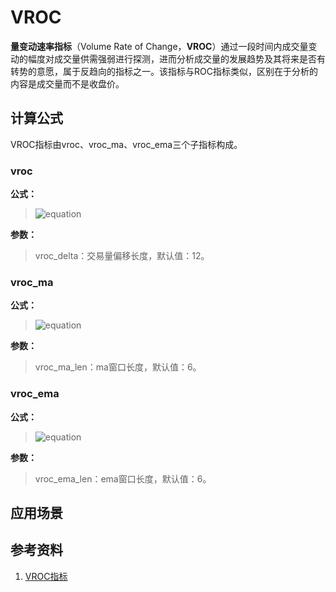 # VROC
**量变动速率指标**（Volume Rate of Change，**VROC**）通过一段时间内成交量变动的幅度对成交量供需强弱进行探测，进而分析成交量的发展趋势及其将来是否有转势的意愿，属于反趋向的指标之一。该指标与ROC指标类似，区别在于分析的内容是成交量而不是收盘价。


## 计算公式
VROC指标由vroc、vroc_ma、vroc_ema三个子指标构成。

### vroc
**公式：**  
>![equation](http://www.sciweavers.org/upload/Tex2Img_1482284771/render.png)

**参数：**  
>vroc_delta：交易量偏移长度，默认值：12。

### vroc_ma
**公式：**  
>![equation](http://www.sciweavers.org/upload/Tex2Img_1482284877/render.png)

**参数：**  
>vroc_ma_len：ma窗口长度，默认值：6。

### vroc_ema
**公式：**  
>![equation](http://www.sciweavers.org/upload/Tex2Img_1482284953/render.png)

**参数：**  
>vroc_ema_len：ema窗口长度，默认值：6。

## 应用场景

## 参考资料
1. [VROC指标](http://wiki.mbalib.com/wiki/VROC指标)
